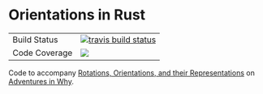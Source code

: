 # Orientations in Rust

<table>
<tr>
  <td>Build Status</td>
  <td>
    <a href="https://travis-ci.org/rwilson4/orientations">
    <img src="https://travis-ci.org/rwilson4/orientations.svg?branch=master&label=Travis%20CI" alt="travis build status" />
    </a>
  </td>
</tr>
<tr>
  <td>Code Coverage</td>
  <td>
    <a href="https://codecov.io/gh/rwilson4/orientations">
    <img src="https://codecov.io/gh/rwilson4/orientations/branch/master/graph/badge.svg" />
    </a>
  </td>
</tr>
</table>

Code to accompany [Rotations, Orientations, and their Representations](https://www.adventuresinwhy.com/post/quaternions-and-rotations/)
on [Adventures in Why](https://www.adventuresinwhy.com/).